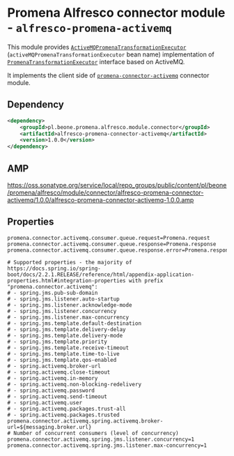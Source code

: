 # Promena Alfresco connector module - `alfresco-promena-activemq`
This module provides [`ActiveMQPromenaTransformationExecutor`](./src/main/kotlin/pl/beone/promena/alfresco/module/connector/activemq/external/transformation/ActiveMQPromenaTransformationExecutor.kt) (`activeMQPromenaTransformationExecutor` bean name) implementation of [`PromenaTransformationExecutor`](./../../alfresco-promena-core/src/main/kotlin/pl/beone/promena/alfresco/module/core/contract/transformation/PromenaTransformationExecutor.kt) interface based on ActiveMQ.

It implements the client side of [`promena-connector-activemq`](https://github.com/BeOne-PL/promena/tree/master/module/connector/activemq) connector module.

## Dependency
```xml
<dependency>
    <groupId>pl.beone.promena.alfresco.module.connector</groupId>
    <artifactId>alfresco-promena-connector-activemq</artifactId>
    <version>1.0.0</version>
</dependency>
```

## AMP
https://oss.sonatype.org/service/local/repo_groups/public/content/pl/beone/promena/alfresco/module/connector/alfresco-promena-connector-activemq/1.0.0/alfresco-promena-connector-activemq-1.0.0.amp

## Properties
```properties
promena.connector.activemq.consumer.queue.request=Promena.request
promena.connector.activemq.consumer.queue.response=Promena.response
promena.connector.activemq.consumer.queue.response.error=Promena.response.error

# Supported properties - the majority of https://docs.spring.io/spring-boot/docs/2.2.1.RELEASE/reference/html/appendix-application-properties.html#integration-properties with prefix "promena.connector.activemq":
# - spring.jms.pub-sub-domain
# - spring.jms.listener.auto-startup
# - spring.jms.listener.acknowledge-mode
# - spring.jms.listener.concurrency
# - spring.jms.listener.max-concurrency
# - spring.jms.template.default-destination
# - spring.jms.template.delivery-delay
# - spring.jms.template.delivery-mode
# - spring.jms.template.priority
# - spring.jms.template.receive-timeout
# - spring.jms.template.time-to-live
# - spring.jms.template.qos-enabled
# - spring.activemq.broker-url
# - spring.activemq.close-timeout
# - spring.activemq.in-memory
# - spring.activemq.non-blocking-redelivery
# - spring.activemq.password
# - spring.activemq.send-timeout
# - spring.activemq.user
# - spring.activemq.packages.trust-all
# - spring.activemq.packages.trusted
promena.connector.activemq.spring.activemq.broker-url=${messaging.broker.url}
# Number of concurrent consumers (level of concurrency)
promena.connector.activemq.spring.jms.listener.concurrency=1
promena.connector.activemq.spring.jms.listener.max-concurrency=1
```